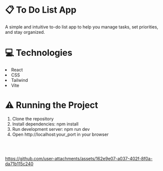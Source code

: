 <h1>📋 To Do List App</h1>
A simple and intuitive to-do list app to help you manage tasks, set priorities, and stay organized.

<h1>💻 Technologies </h1>
<li>React</li>
<li>CSS</li>
<li>Tailwind</li>
<li>Vite</li>

<h1>⚠️ Running the Project</h1>
<ol>
<li>Clone the repository</li>
<li>Install dependencies: npm install</li>
<li>Run development server: npm run dev</li>
<li>Open http://localhost:your_port in your browser</li>
</ol>
<br>
<br>

https://github.com/user-attachments/assets/162e9e07-a037-402f-8f0a-da71b115c240
